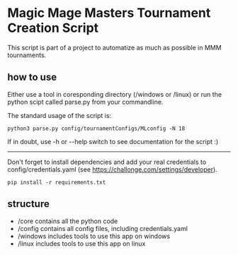 # Magic Mage Masters Tournament Creation Script

This script is part of a project to automatize as much as possible in MMM tournaments.

## how to use
Either use a tool in coresponding directory (/windows or /linux) or run the python scipt called parse.py from your commandline.

The standard usage of the script is:

    python3 parse.py config/tournamentConfigs/MLconfig -N 18

If in doubt, use -h or --help switch to see documentation for the script :)

 - - -
 
Don't forget to install dependencies and add your real credentials to config/credentials.yaml (see https://challonge.com/settings/developer).

    pip install -r requirements.txt

## structure
- /core contains all the python code
- /config contains all config files, including credentials.yaml
- /windows includes tools to use this app on windows
- /linux includes tools to use this app on linux

